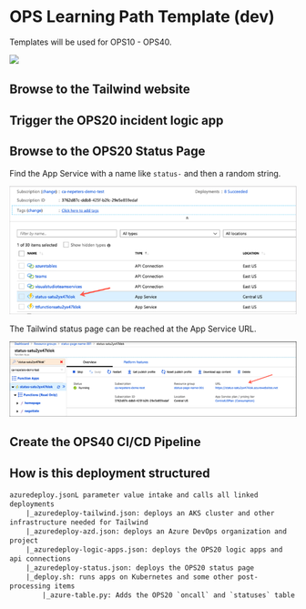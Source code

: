# OPS Learning Path Template (dev)

Templates will be used for OPS10 - OPS40.

<a href="https://portal.azure.com/#create/Microsoft.Template/uri/https%3A%2F%2Fraw.githubusercontent.com%2Fneilpeterson%2Ftailwind-reference-deployment-sandbox%2Fmaster%2Fdeployment-ops-full%2Fazuredeploy.json" target="_blank">
    <img src="http://azuredeploy.net/deploybutton.png"/>
</a>

## Browse to the Tailwind website

## Trigger the OPS20 incident logic app

## Browse to the OPS20 Status Page

Find the App Service with a name like `status-` and then a random string.

![Azure portal with an arrow pointing at an app service named status-randomstring](images/status-page.png)

The Tailwind status page can be reached at the App Service URL.

![Azure portal with an arrow pointing at an app service URL](images/url.png)

## Create the OPS40 CI/CD Pipeline

## How is this deployment structured

```
azuredeploy.jsonL parameter value intake and calls all linked deployments
    |_azuredeploy-tailwind.json: deploys an AKS cluster and other infrastructure needed for Tailwind
    |_azuredeploy-azd.json: deploys an Azure DevOps organization and project
    |_azuredeploy-logic-apps.json: deploys the OPS20 logic apps and api connections
    |_azuredeploy-status.json: deploys the OPS20 status page
    |_deploy.sh: runs apps on Kubernetes and some other post-processing items
        |_azure-table.py: Adds the OPS20 `oncall` and `statuses` table
```
